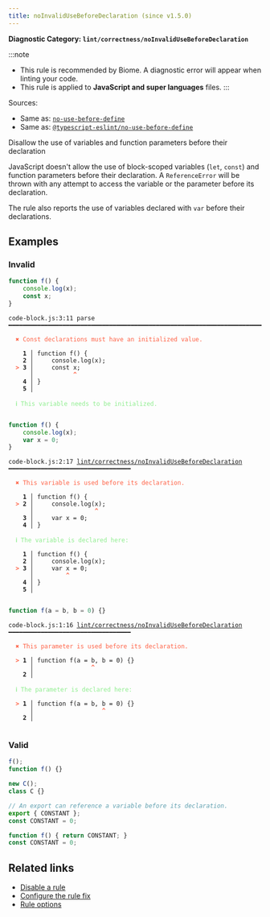 ```yaml
---
title: noInvalidUseBeforeDeclaration (since v1.5.0)
---
```


**Diagnostic Category: `lint/correctness/noInvalidUseBeforeDeclaration`**

:::note
- This rule is recommended by Biome. A diagnostic error will appear when linting your code.
- This rule is applied to **JavaScript and super languages** files.
:::

Sources: 
- Same as: <a href="https://eslint.org/docs/latest/rules/no-use-before-define" target="_blank"><code>no-use-before-define</code></a>
- Same as: <a href="https://typescript-eslint.io/rules/no-use-before-define" target="_blank"><code>@typescript-eslint/no-use-before-define</code></a>

Disallow the use of variables and function parameters before their declaration

JavaScript doesn't allow the use of block-scoped variables (`let`, `const`) and function parameters before their declaration.
A `ReferenceError` will be thrown with any attempt to access the variable or the parameter before its declaration.

The rule also reports the use of variables declared with `var` before their declarations.

## Examples

### Invalid

```js
function f() {
    console.log(x);
    const x;
}
```

<pre class="language-text"><code class="language-text">code-block.js:3:11 parse ━━━━━━━━━━━━━━━━━━━━━━━━━━━━━━━━━━━━━━━━━━━━━━━━━━━━━━━━━━━━━━━━━━━━━━━━━━━

<strong><span style="color: Tomato;">  </span></strong><strong><span style="color: Tomato;">✖</span></strong> <span style="color: Tomato;">Const declarations must have an initialized value.</span>
  
    <strong>1 │ </strong>function f() {
    <strong>2 │ </strong>    console.log(x);
<strong><span style="color: Tomato;">  </span></strong><strong><span style="color: Tomato;">&gt;</span></strong> <strong>3 │ </strong>    const x;
   <strong>   │ </strong>          <strong><span style="color: Tomato;">^</span></strong>
    <strong>4 │ </strong>}
    <strong>5 │ </strong>
  
<strong><span style="color: lightgreen;">  </span></strong><strong><span style="color: lightgreen;">ℹ</span></strong> <span style="color: lightgreen;">This variable needs to be initialized.</span>
  
</code></pre>

```js
function f() {
    console.log(x);
    var x = 0;
}
```

<pre class="language-text"><code class="language-text">code-block.js:2:17 <a href="https://biomejs.dev/linter/rules/no-invalid-use-before-declaration">lint/correctness/noInvalidUseBeforeDeclaration</a> ━━━━━━━━━━━━━━━━━━━━━━━━━━━━━━━━━━

<strong><span style="color: Tomato;">  </span></strong><strong><span style="color: Tomato;">✖</span></strong> <span style="color: Tomato;">This variable is used before its declaration.</span>
  
    <strong>1 │ </strong>function f() {
<strong><span style="color: Tomato;">  </span></strong><strong><span style="color: Tomato;">&gt;</span></strong> <strong>2 │ </strong>    console.log(x);
   <strong>   │ </strong>                <strong><span style="color: Tomato;">^</span></strong>
    <strong>3 │ </strong>    var x = 0;
    <strong>4 │ </strong>}
  
<strong><span style="color: lightgreen;">  </span></strong><strong><span style="color: lightgreen;">ℹ</span></strong> <span style="color: lightgreen;">The variable is declared here:</span>
  
    <strong>1 │ </strong>function f() {
    <strong>2 │ </strong>    console.log(x);
<strong><span style="color: Tomato;">  </span></strong><strong><span style="color: Tomato;">&gt;</span></strong> <strong>3 │ </strong>    var x = 0;
   <strong>   │ </strong>        <strong><span style="color: Tomato;">^</span></strong>
    <strong>4 │ </strong>}
    <strong>5 │ </strong>
  
</code></pre>

```js
function f(a = b, b = 0) {}
```

<pre class="language-text"><code class="language-text">code-block.js:1:16 <a href="https://biomejs.dev/linter/rules/no-invalid-use-before-declaration">lint/correctness/noInvalidUseBeforeDeclaration</a> ━━━━━━━━━━━━━━━━━━━━━━━━━━━━━━━━━━

<strong><span style="color: Tomato;">  </span></strong><strong><span style="color: Tomato;">✖</span></strong> <span style="color: Tomato;">This parameter is used before its declaration.</span>
  
<strong><span style="color: Tomato;">  </span></strong><strong><span style="color: Tomato;">&gt;</span></strong> <strong>1 │ </strong>function f(a = b, b = 0) {}
   <strong>   │ </strong>               <strong><span style="color: Tomato;">^</span></strong>
    <strong>2 │ </strong>
  
<strong><span style="color: lightgreen;">  </span></strong><strong><span style="color: lightgreen;">ℹ</span></strong> <span style="color: lightgreen;">The parameter is declared here:</span>
  
<strong><span style="color: Tomato;">  </span></strong><strong><span style="color: Tomato;">&gt;</span></strong> <strong>1 │ </strong>function f(a = b, b = 0) {}
   <strong>   │ </strong>                  <strong><span style="color: Tomato;">^</span></strong>
    <strong>2 │ </strong>
  
</code></pre>

### Valid

```js
f();
function f() {}

new C();
class C {}
```

```js
// An export can reference a variable before its declaration.
export { CONSTANT };
const CONSTANT = 0;
```

```js
function f() { return CONSTANT; }
const CONSTANT = 0;
```

## Related links

- [Disable a rule](/linter/#disable-a-lint-rule)
- [Configure the rule fix](/linter#configure-the-rule-fix)
- [Rule options](/linter/#rule-options)
